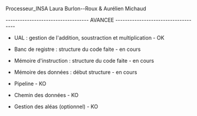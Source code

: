 Processeur_INSA
Laura Burlon--Roux & Aurélien Michaud

----------------------------------- AVANCEE ------------------------------------

  - UAL : gestion de l'addition, soustraction et multiplication     - OK

  - Banc de registre : structure du code faite                      - en cours

  - Mémoire d'instruction : structure du code faite                 - en cours

  - Mémoire des données : début structure                           - en cours

  - Pipeline                                                        - KO

  - Chemin des données                                              - KO

  - Gestion des aléas (optionnel)                                   - KO

